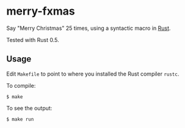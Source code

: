 # merry-fxmas

Say "Merry Christmas" 25 times, using a syntactic macro in [Rust](http://www.rust-lang.org/).

Tested with Rust 0.5.

## Usage

Edit `Makefile` to point to where you installed the Rust compiler `rustc`.

To compile:

```
$ make
```

To see the output:

```
$ make run
```
